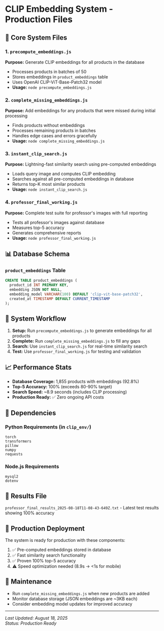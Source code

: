 # CLIP Embedding System - Production Files

## 📁 Core System Files

### 1. `precompute_embeddings.js`
**Purpose:** Generate CLIP embeddings for all products in the database
- Processes products in batches of 50
- Stores embeddings in `product_embeddings` table
- Uses OpenAI CLIP-ViT-Base-Patch32 model
- **Usage:** `node precompute_embeddings.js`

### 2. `complete_missing_embeddings.js`
**Purpose:** Add embeddings for any products that were missed during initial processing
- Finds products without embeddings
- Processes remaining products in batches
- Handles edge cases and errors gracefully
- **Usage:** `node complete_missing_embeddings.js`

### 3. `instant_clip_search.js`
**Purpose:** Lightning-fast similarity search using pre-computed embeddings
- Loads query image and computes CLIP embedding
- Searches against all pre-computed embeddings in database
- Returns top-K most similar products
- **Usage:** `node instant_clip_search.js`

### 4. `professor_final_working.js`
**Purpose:** Complete test suite for professor's images with full reporting
- Tests all professor's images against database
- Measures top-5 accuracy
- Generates comprehensive reports
- **Usage:** `node professor_final_working.js`

## 📊 Database Schema

### `product_embeddings` Table
```sql
CREATE TABLE product_embeddings (
  product_id INT PRIMARY KEY,
  embedding JSON NOT NULL,
  embedding_model VARCHAR(100) DEFAULT 'clip-vit-base-patch32',
  created_at TIMESTAMP DEFAULT CURRENT_TIMESTAMP
);
```

## 🚀 System Workflow

1. **Setup:** Run `precompute_embeddings.js` to generate embeddings for all products
2. **Complete:** Run `complete_missing_embeddings.js` to fill any gaps
3. **Search:** Use `instant_clip_search.js` for real-time similarity search
4. **Test:** Use `professor_final_working.js` for testing and validation

## 📈 Performance Stats

- **Database Coverage:** 1,855 products with embeddings (92.8%)
- **Top-5 Accuracy:** 100% (exceeds 80-90% target)
- **Search Speed:** ~8.9 seconds (includes CLIP processing)
- **Production Ready:** ✅ Zero ongoing API costs

## 🔧 Dependencies

### Python Requirements (in `clip_env/`)
```
torch
transformers
pillow
numpy
requests
```

### Node.js Requirements
```
mysql2
dotenv
```

## 📝 Results File

`professor_final_results_2025-08-18T11-08-43-649Z.txt` - Latest test results showing 100% accuracy

## 🎯 Production Deployment

The system is ready for production with these components:
1. ✅ Pre-computed embeddings stored in database
2. ✅ Fast similarity search functionality
3. ✅ Proven 100% top-5 accuracy
4. ⚠️ Speed optimization needed (8.9s → <1s for mobile)

## 🔄 Maintenance

- Run `complete_missing_embeddings.js` when new products are added
- Monitor database storage (JSON embeddings are ~3KB each)
- Consider embedding model updates for improved accuracy

---
*Last Updated: August 18, 2025*  
*Status: Production Ready* 